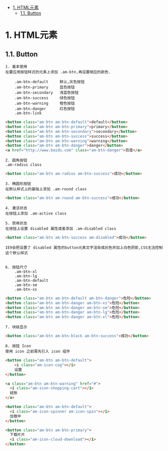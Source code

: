 <!-- TOC -->

- [1. HTML元素](#1-html元素)
    - [1.1. Button](#11-button)

<!-- /TOC -->

# 1. HTML元素


## 1.1. Button

    1. 基本使用
    在要应用按钮样式的元素上添加 .am-btn,再设置相应的颜色.

        .am-btn-default     默认,灰色按钮
        .am-btn-primary     蓝色按钮
        .am-btn-secondary   浅蓝色按钮
        .am-btn-success     绿色按钮
        .am-btn-warning     橙色按钮
        .am-btn-danger      红色按钮
        .am-btn-link
```html
<button class="am-btn am-btn-default">default</button>
<button class="am-btn am-btn-primary">primary</button>
<button class="am-btn am-btn-secondary">secondary</button>
<button class="am-btn am-btn-success">success</button>
<button class="am-btn am-btn-warning">warning</button>
<button class="am-btn am-btn-danger">danger</button>
<a href="http://www.baidu.com" class="am-btn-danger">百度</a>    
```

    2. 圆角按钮
    .am-radius class
```html
<button class="am-btn am-radius am-btn-success">成功</button>
```

    3. 椭圆形按钮
    在默认样式上的基础上添加 .am-round class
```html
<button class="am-btn am-round am-btn-success">成功</button>
```

    4. 激活状态
    在按钮上添加 .am-active class

    5. 禁用状态
    在按钮上设置 disabled 属性或者添加 .am-disabled class
```html
<button class="am-btn am-btn-success am-disabled">成功</button>
```
    IE9会把设置了 disabled 属性的button元素文字渲染成灰色并加上白色阴影,CSS无法控制这个默认样式


    6. 按钮尺寸
        .am-btn-xl
        .am-btn-lg
        .am-btn-default
        .am-btn-sm
        .am-btn-xs
```html
<button class="am-btn am-btn-default am-btn-danger">危险</button>
<button class="am-btn am-btn-danger am-btn-xs">危险</button>
<button class="am-btn am-btn-danger am-btn-sm">危险</button>
<button class="am-btn am-btn-danger am-btn-lg">危险</button>
<button class="am-btn am-btn-danger am-btn-xl">危险</button>
```

    7. 块级显示
```html
<button class="am-btn am-btn-block am-btn-success">成功</button>
```

    8. 按钮 Icon
    使用 icon 之前需先引入 icon 组件
```html
<button class="am-btn am-btn-default">
    <i class="am-icon-cog"></i>
    设置
</button>

<a class="am-btn am-btn-warning" href="#">
  <i class="am-icon-shopping-cart"></i>
  结账
</a>

<button class="am-btn am-btn-default">
  <i class="am-icon-spinner am-icon-spin"></i>
  加载中
</button>

<button class="am-btn am-btn-primary">
  下载片片
  <i class="am-icon-cloud-download"></i>
</button>
```